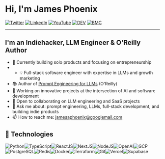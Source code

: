 # Hi, I'm James Phoenix

 [![Twitter](https://img.shields.io/badge/Twitter-%231DA1F2.svg?&style=flat-square&logo=twitter&logoColor=white)](https://twitter.com/jamesaphoenix12) [![LinkedIn](https://img.shields.io/badge/LinkedIn-%230077B5.svg?&style=flat-square&logo=linkedin&logoColor=white)](https://www.linkedin.com/in/jamesphoenix/) [![YouTube](https://img.shields.io/badge/YouTube-%23FF0000.svg?&style=flat-square&logo=youtube&logoColor=white)](https://www.youtube.com/channel/UCLKL6bVqM1WM8VJavfokGSg)
[![DEV](https://img.shields.io/badge/DEV-%23000000.svg?&style=flat-square&logo=dev.to&logoColor=white)](https://dev.to/jamesaphoenix) [![BMC](https://img.shields.io/badge/BuyMeaCoffee-%23FFDD00.svg?&style=flat-square&logo=buy-me-a-coffee&logoColor=black)](https://www.buymeacoffee.com/jamesaphoenix)

---

## I'm an Indiehacker, LLM Engineer & O'Reilly Author

- 🚀 Currently building solo products and focusing on entrepreneurship
- - 💡 Full-stack software engineer with expertise in LLMs and growth marketing
- 📚 Author of [Prompt Engineering for LLMs](https://www.oreilly.com/library/view/prompt-engineering-for/9781098153427/) (O'Reilly)
- 🔭 Working on innovative projects at the intersection of AI and software development
- 👯 Open to collaborating on LLM engineering and SaaS projects
- 💬 Ask me about: prompt engineering, LLMs, full-stack development, and building indie products
- 📫 How to reach me: [jamesaphoenix@googlemail.com](mailto:jamesaphoenix@googlemail.com)

## :wrench: Technologies

![Python](https://img.icons8.com/color/30/000000/python.png)![TypeScript](https://img.icons8.com/color/30/typescript.png)![ReactJS](https://img.icons8.com/color/30/react-native.png)![NextJS](https://img.icons8.com/color/30/nextjs.png)![NodeJS](https://img.icons8.com/color/30/nodejs.png)![OpenAI](https://img.icons8.com/color/30/openai.png)![GCP](https://img.icons8.com/color/30/google-cloud.png)![PostgreSQL](https://img.icons8.com/color/30/postgresql.png)![Redis](https://img.icons8.com/color/30/redis.png)![Docker](https://img.icons8.com/color/30/docker.png)![Terraform](https://img.icons8.com/color/30/terraform.png)![Git](https://img.icons8.com/color/30/git.png)![Vercel](https://img.icons8.com/color/30/vercel.png)![Supabase](https://img.icons8.com/color/30/supabase.png)
